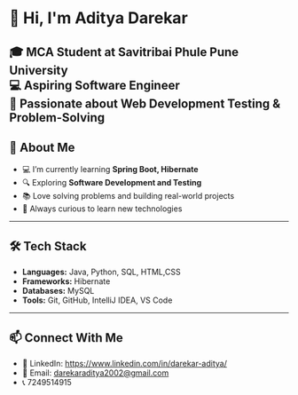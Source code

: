 # 👋 Hi, I'm Aditya Darekar  

🎓 MCA Student at Savitribai Phule Pune University  
💻 Aspiring Software Engineer  
🚀 Passionate about Web Development 
   Testing & Problem-Solving  
---
 
## 🚀 About Me  
- 💻 I’m currently learning **Spring Boot, Hibernate**  
- 🔍 Exploring **Software Development  and Testing**  
- 📚 Love solving problems and building real-world projects  
- 🌱 Always curious to learn new technologies  

---

## 🛠️ Tech Stack  
- **Languages:** Java, Python, SQL, HTML,CSS  
- **Frameworks:**  Hibernate  
- **Databases:** MySQL  
- **Tools:** Git, GitHub, IntelliJ IDEA, VS Code  

---

## 📫 Connect With Me  
- 💼 LinkedIn: https://www.linkedin.com/in/darekar-aditya/ 
- 📧 Email: darekaraditya2002@gmail.com
- 📞 7249514915
  
